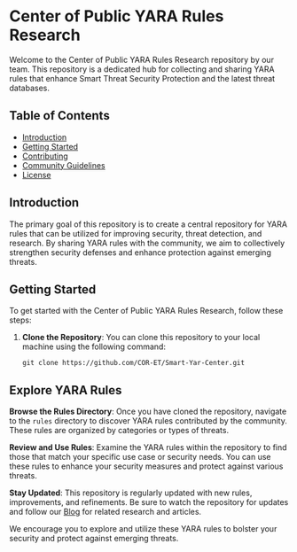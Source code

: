 # Center of Public YARA Rules Research

Welcome to the Center of Public YARA Rules Research repository by our team. This repository is a dedicated hub for collecting and sharing YARA rules that enhance Smart Threat Security Protection and the latest threat databases.

## Table of Contents

- [Introduction](#introduction)
- [Getting Started](#getting-started)
- [Contributing](#contributing)
- [Community Guidelines](#community-guidelines)
- [License](#license)

## Introduction

The primary goal of this repository is to create a central repository for YARA rules that can be utilized for improving security, threat detection, and research. By sharing YARA rules with the community, we aim to collectively strengthen security defenses and enhance protection against emerging threats.

## Getting Started

To get started with the Center of Public YARA Rules Research, follow these steps:

1. **Clone the Repository**: You can clone this repository to your local machine using the following command:

   ```shell
   git clone https://github.com/COR-ET/Smart-Yar-Center.git
   ```


## Explore YARA Rules

**Browse the Rules Directory**: Once you have cloned the repository, navigate to the `rules` directory to discover YARA rules contributed by the community. These rules are organized by categories or types of threats.

**Review and Use Rules**: Examine the YARA rules within the repository to find those that match your specific use case or security needs. You can use these rules to enhance your security measures and protect against various threats.

**Stay Updated**: This repository is regularly updated with new rules, improvements, and refinements. Be sure to watch the repository for updates and follow our [Blog](https://your-blog-url.com) for related research and articles.

We encourage you to explore and utilize these YARA rules to bolster your security and protect against emerging threats.
